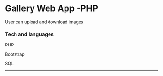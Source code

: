 <h1>Gallery Web App -PHP</h1>
<p>User can upload and download images</p>
<h3>Tech and languages</h3>
<p>  PHP</p>
<p>  Bootstrap</p>
<p>  SQL</p>
<hr/>
